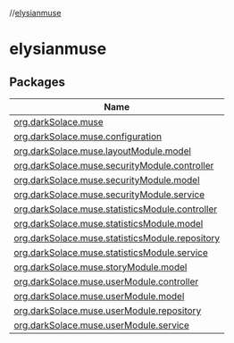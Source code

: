 //[elysianmuse](index.md)

# elysianmuse

## Packages

| Name |
|---|
| [org.darkSolace.muse](elysianmuse/org.darkSolace.muse/index.md) |
| [org.darkSolace.muse.configuration](elysianmuse/org.darkSolace.muse.configuration/index.md) |
| [org.darkSolace.muse.layoutModule.model](elysianmuse/org.darkSolace.muse.layoutModule.model/index.md) |
| [org.darkSolace.muse.securityModule.controller](elysianmuse/org.darkSolace.muse.securityModule.controller/index.md) |
| [org.darkSolace.muse.securityModule.model](elysianmuse/org.darkSolace.muse.securityModule.model/index.md) |
| [org.darkSolace.muse.securityModule.service](elysianmuse/org.darkSolace.muse.securityModule.service/index.md) |
| [org.darkSolace.muse.statisticsModule.controller](elysianmuse/org.darkSolace.muse.statisticsModule.controller/index.md) |
| [org.darkSolace.muse.statisticsModule.model](elysianmuse/org.darkSolace.muse.statisticsModule.model/index.md) |
| [org.darkSolace.muse.statisticsModule.repository](elysianmuse/org.darkSolace.muse.statisticsModule.repository/index.md) |
| [org.darkSolace.muse.statisticsModule.service](elysianmuse/org.darkSolace.muse.statisticsModule.service/index.md) |
| [org.darkSolace.muse.storyModule.model](elysianmuse/org.darkSolace.muse.storyModule.model/index.md) |
| [org.darkSolace.muse.userModule.controller](elysianmuse/org.darkSolace.muse.userModule.controller/index.md) |
| [org.darkSolace.muse.userModule.model](elysianmuse/org.darkSolace.muse.userModule.model/index.md) |
| [org.darkSolace.muse.userModule.repository](elysianmuse/org.darkSolace.muse.userModule.repository/index.md) |
| [org.darkSolace.muse.userModule.service](elysianmuse/org.darkSolace.muse.userModule.service/index.md) |
